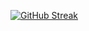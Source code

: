 [![GitHub Streak](https://streak-stats.demolab.com/?user=itaruby-on-rails)](https://git.io/streak-stats)
